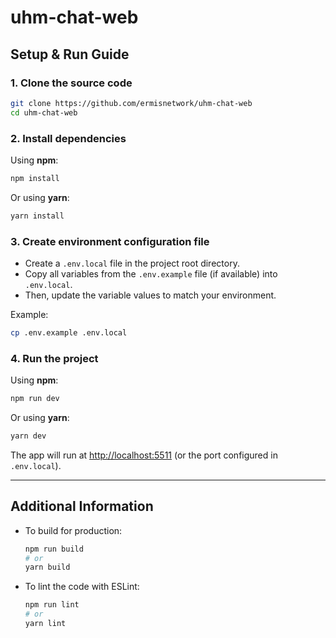 # uhm-chat-web

## Setup & Run Guide

### 1. Clone the source code

```sh
git clone https://github.com/ermisnetwork/uhm-chat-web
cd uhm-chat-web
```

### 2. Install dependencies

Using **npm**:

```sh
npm install
```

Or using **yarn**:

```sh
yarn install
```

### 3. Create environment configuration file

- Create a `.env.local` file in the project root directory.
- Copy all variables from the `.env.example` file (if available) into `.env.local`.
- Then, update the variable values to match your environment.

Example:

```sh
cp .env.example .env.local
```

### 4. Run the project

Using **npm**:

```sh
npm run dev
```

Or using **yarn**:

```sh
yarn dev
```

The app will run at [http://localhost:5511](http://localhost:5511) (or the port configured in `.env.local`).

---

## Additional Information

- To build for production:
  ```sh
  npm run build
  # or
  yarn build
  ```
- To lint the code with ESLint:
  ```sh
  npm run lint
  # or
  yarn lint
  ```
